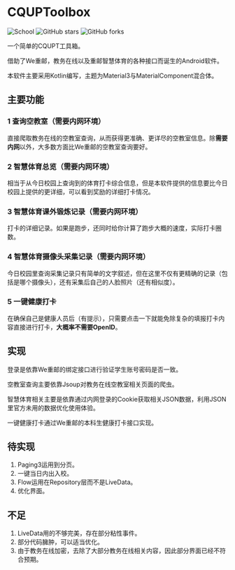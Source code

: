 # CQUPToolbox

![School](https://img.shields.io/badge/School-CQUPT-green.svg)
![GitHub stars](https://img.shields.io/github/stars/YenalyLiew/CQUPToolbox)
![GitHub forks](https://img.shields.io/github/forks/YenalyLiew/CQUPToolbox)

一个简单的CQUPT工具箱。

借助了We重邮，教务在线以及重邮智慧体育的各种接口而诞生的Android软件。

本软件主要采用Kotlin编写，主题为Material3与MaterialComponent混合体。

## 主要功能

### 1 查询空教室（需要内网环境）
直接爬取教务在线的空教室查询，从而获得更准确、更详尽的空教室信息。除**需要内网**以外，大多数方面比We重邮的空教室查询要好。
### 2 智慧体育总览（需要内网环境）
相当于从今日校园上查询到的体育打卡综合信息，但是本软件提供的信息要比今日校园上提供的更详细，可以看到奖励的详细打卡情况。
### 3 智慧体育课外锻炼记录（需要内网环境）
打卡的详细记录。如果是跑步，还同时给你计算了跑步大概的速度，实际打卡圈数。
### 4 智慧体育摄像头采集记录（需要内网环境）
今日校园里查询采集记录只有简单的文字叙述，但在这里不仅有更精确的记录（包括是哪个摄像头），还有采集后自己的人脸照片（还有相似度）。
### 5 一键健康打卡
在确保自己是健康人员后（有提示），只需要点击一下就能免除复杂的填报打卡内容直接进行打卡，**大概率不需要OpenID**。

## 实现

登录是依靠We重邮的绑定接口进行验证学生账号密码是否一致。

空教室查询主要依靠Jsoup对教务在线空教室相关页面的爬虫。

智慧体育相关主要是依靠通过内网登录的Cookie获取相关JSON数据，利用JSON里官方未用的数据优化使用体验。

一键健康打卡通过We重邮的本科生健康打卡接口实现。

## 待实现

1. Paging3运用到分页。
2. 一键当日内出入校。
3. Flow运用在Repository层而不是LiveData。
4. 优化界面。

## 不足

1. LiveData用的不够完美，存在部分粘性事件。
2. 部分代码臃肿，可以适当优化。
3. 由于教务在线加密，去除了大部分教务在线相关内容，因此部分界面已经不符合预期。
